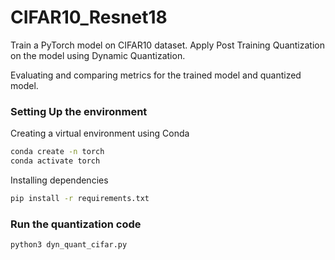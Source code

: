 # CIFAR10_Resnet18

Train a PyTorch model on CIFAR10 dataset. Apply Post Training Quantization on the model using Dynamic Quantization.

Evaluating and comparing metrics for the trained model and quantized model.

### Setting Up the environment

Creating a virtual environment using Conda

```bash
conda create -n torch
conda activate torch
```

Installing dependencies
```bash
pip install -r requirements.txt
```

### Run the quantization code

```bash
python3 dyn_quant_cifar.py
```
